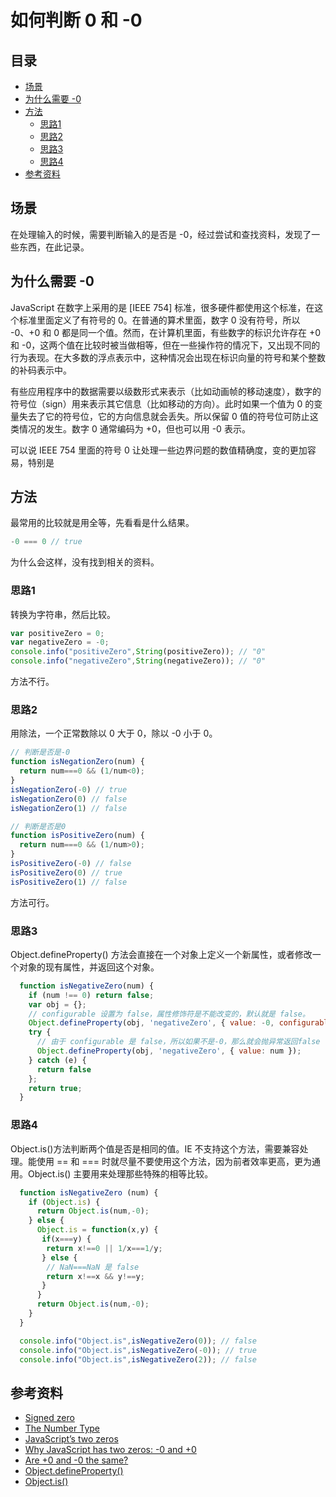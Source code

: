 # 如何判断 0 和 -0
## <a name="index"></a> 目录
- [场景](#situation)
- [为什么需要 -0]()
- [方法](#function)
  - [思路1](#way1)
  - [思路2](#way2)
  - [思路3](#way3)
  - [思路4](#way4)
- [参考资料](#)

## <a name="situation"></a> 场景
在处理输入的时候，需要判断输入的是否是 -0，经过尝试和查找资料，发现了一些东西，在此记录。

## <a name="why"></a> 为什么需要 -0
JavaScript 在数字上采用的是 [IEEE 754] 标准，很多硬件都使用这个标准，在这个标准里面定义了有符号的 0。在普通的算术里面，数字 0 没有符号，所以 -0、+0 和 0 都是同一个值。然而，在计算机里面，有些数字的标识允许存在 +0 和 -0，这两个值在比较时被当做相等，但在一些操作符的情况下，又出现不同的行为表现。在大多数的浮点表示中，这种情况会出现在标识向量的符号和某个整数的补码表示中。

有些应用程序中的数据需要以级数形式来表示（比如动画帧的移动速度），数字的符号位（sign）用来表示其它信息（比如移动的方向）。此时如果一个值为 0 的变量失去了它的符号位，它的方向信息就会丢失。所以保留 0 值的符号位可防止这类情况的发生。数字 0 通常编码为 +0，但也可以用 -0 表示。

可以说 IEEE 754 里面的符号 0 让处理一些边界问题的数值精确度，变的更加容易，特别是

## <a name="function"></a> 方法
最常用的比较就是用全等，先看看是什么结果。
```javascript
-0 === 0 // true
```
为什么会这样，没有找到相关的资料。
### <a name="way1"></a> 思路1
转换为字符串，然后比较。
```javascript
var positiveZero = 0;
var negativeZero = -0;
console.info("positiveZero",String(positiveZero)); // "0"
console.info("negativeZero",String(negativeZero)); // "0"
```
方法不行。
### <a name="way2"></a> 思路2
用除法，一个正常数除以 0 大于 0，除以 -0 小于 0。
```javascript
// 判断是否是-0
function isNegationZero(num) {
  return num===0 && (1/num<0);
}
isNegationZero(-0) // true
isNegationZero(0) // false
isNegationZero(1) // false

// 判断是否是0
function isPositiveZero(num) {
  return num===0 && (1/num>0);
}
isPositiveZero(-0) // false
isPositiveZero(0) // true
isPositiveZero(1) // false
```
方法可行。

### <a name="way3"></a> 思路3
Object.defineProperty() 方法会直接在一个对象上定义一个新属性，或者修改一个对象的现有属性，并返回这个对象。
```javascript
  function isNegativeZero(num) {
    if (num !== 0) return false;
    var obj = {};
    // configurable 设置为 false，属性修饰符是不能改变的，默认就是 false。
    Object.defineProperty(obj, 'negativeZero', { value: -0, configurable: false });
    try {
      // 由于 configurable 是 false，所以如果不是-0，那么就会抛异常返回false
      Object.defineProperty(obj, 'negativeZero', { value: num });
    } catch (e) {
      return false
    };
    return true;
  }
```

### <a name="way3"></a> 思路4
Object.is()方法判断两个值是否是相同的值。IE 不支持这个方法，需要兼容处理。能使用 == 和 === 时就尽量不要使用这个方法，因为前者效率更高，更为通用。Object.is() 主要用来处理那些特殊的相等比较。
```javascript
  function isNegativeZero (num) {
    if (Object.is) {
      return Object.is(num,-0);
    } else {
      Object.is = function(x,y) {
       if(x===y) {
        return x!==0 || 1/x===1/y;
       } else {
        // NaN===NaN 是 false
        return x!==x && y!==y;
       }
      }
      return Object.is(num,-0);
    }
  }

  console.info("Object.is",isNegativeZero(0)); // false
  console.info("Object.is",isNegativeZero(-0)); // true
  console.info("Object.is",isNegativeZero(2)); // false

```

## 参考资料
- [Signed zero](https://en.wikipedia.org/wiki/Signed_zero)
- [The Number Type](https://www.ecma-international.org/ecma-262/9.0/index.html#sec-ecmascript-language-types-number-type)
- [JavaScript’s two zeros](http://2ality.com/2012/03/signedzero.html)
- [Why JavaScript has two zeros: -0 and +0](https://abdulapopoola.com/2016/12/19/why-javascript-has-two-zeros-0-and-0/)
- [Are +0 and -0 the same?](https://stackoverflow.com/questions/7223359/are-0-and-0-the-same)
- [Object.defineProperty()](https://developer.mozilla.org/en-US/docs/Web/JavaScript/Reference/Global_Objects/Object/defineProperty)
- [Object.is()](https://developer.mozilla.org/en-US/docs/Web/JavaScript/Reference/Global_Objects/Object/is)
